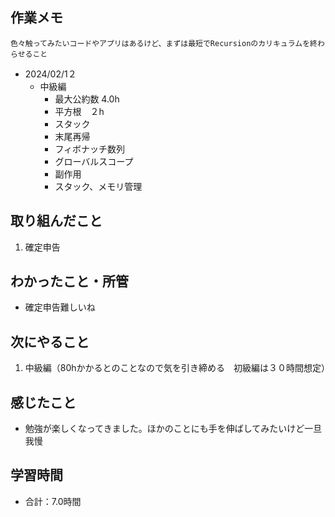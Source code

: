 ## 作業メモ
    色々触ってみたいコードやアプリはあるけど、まずは最短でRecursionのカリキュラムを終わらせること

- 2024/02/1２
    - 中級編
        - 最大公約数 4.0h
        - 平方根　２h
        - スタック
        - 末尾再帰
        - フィボナッチ数列
        - グローバルスコープ
        - 副作用
        - スタック、メモリ管理

## 取り組んだこと
1. 確定申告

## わかったこと・所管
- 確定申告難しいね

## 次にやること
1. 中級編（80hかかるとのことなので気を引き締める　初級編は３０時間想定）

## 感じたこと
- 勉強が楽しくなってきました。ほかのことにも手を伸ばしてみたいけど一旦我慢

## 学習時間
- 合計：7.0時間
